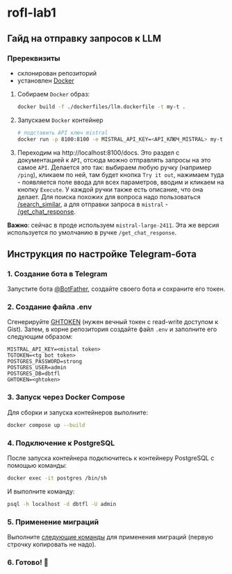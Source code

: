 # rofl-lab1

## Гайд на отправку запросов к LLM

### Пререквизиты
- склонирован репозиторий
- установлен [Docker](https://www.docker.com)

1) Собираем `Docker` образ:
    ```bash
    docker build -f ./dockerfiles/llm.dockerfile -t my-t .
    ```
2) Запускаем `Docker` контейнер
    ```bash
   # подставить API ключ mistral
    docker run -p 8100:8100 -e MISTRAL_API_KEY=<API_КЛЮЧ_MISTRAL> my-t
    ```
3) Переходим на http://localhost:8100/docs. Это раздел с документацией к `API`, отсюда можно отправлять
запросы на это самое `API`. Делается это так: выбираем любую ручку (например `/ping`), кликаем по ней, там
будет кнопка `Try it out`, нажимаем туда - появляется поле ввода для всех параметров, вводим и кликаем на кнопку
`Execute`. У каждой ручки также есть описание, что она делает. Для поиска похожих для вопроса надо пользоваться
[/search_similar](http://0.0.0.0:8100/docs#/Questions/api_search_similar_search_similar_post), а для отправки запроса
в `mistral` - [/get_chat_response](http://0.0.0.0:8100/docs#/Questions/api_get_chat_response_get_chat_response_post).

**Важно**: сейчас в проде используем `mistral-large-2411`. Эта же версия
используется по умолчанию в ручке `/get_chat_response`.

## Инструкция по настройке Telegram-бота

### 1. Создание бота в Telegram
Запустите бота [@BotFather](https://t.me/BotFather), создайте своего бота и сохраните его токен.

### 2. Создание файла .env

Сгенерируйте [GHTOKEN](https://github.com/settings/tokens?type=beta) (нужен вечный токен с read-write доступом к Gist).
Затем, в корне репозитория создайте файл `.env` и заполните его следующим образом:

```
MISTRAL_API_KEY=<mistal token>
TGTOKEN=<tg bot token>
POSTGRES_PASSWORD=strong
POSTGRES_USER=admin
POSTGRES_DB=dbtfl
GHTOKEN=<ghtoken>
```

### 3. Запуск через Docker Compose
Для сборки и запуска контейнеров выполните:

```bash
docker compose up --build
```

### 4. Подключение к PostgreSQL
После запуска контейнера подключитесь к контейнeру PostgreSQL с помощью команды:

```bash
docker exec -it postgres /bin/sh
```

И выполните команду:
```bash
psql -h localhost -d dbtfl -U admin
```

### 5. Применение миграций
Выполните [следующие команды](https://github.com/BaldiSlayer/rofl-lab1/blob/main/postgresql/final_schema.sql) для применения миграций (первую строчку копировать не надо).

### 6. Готово! 🎉
